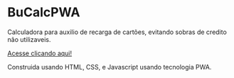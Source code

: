 # BuCalcPWA

Calculadora para auxilio de recarga de cartões, evitando sobras de credito não utilizaveis.

[Acesse clicando aqui!](https://joaopedrorm.github.io/bucalcpwa/)

Construida usando HTML, CSS, e Javascript usando tecnologia PWA.
